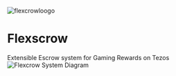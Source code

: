 ![flexcrowloogo](https://user-images.githubusercontent.com/2120817/205521030-2485de4c-cc6b-4c10-8f16-c0af795a486f.jpg)
# Flexscrow
Extensible Escrow system for Gaming Rewards on Tezos
![Flexcrow System Diagram](https://user-images.githubusercontent.com/2120817/205521041-19145fca-0932-4bbd-8618-d5e3caeac3c8.jpg)
